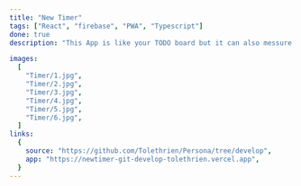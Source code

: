 ```yaml
---
title: "New Timer"
tags: ["React", "firebase", "PWA", "Typescript"]
done: true
description: "This App is like your TODO board but it can also messure time you spend on tasks. Main goal of it is to assess how much you differ from the predicted time and the real time on every single task and then evaluate on what part's of your project you stuggle the most"

images:
  [
    "Timer/1.jpg",
    "Timer/2.jpg",
    "Timer/3.jpg",
    "Timer/4.jpg",
    "Timer/5.jpg",
    "Timer/6.jpg",
  ]
links:
  {
    source: "https://github.com/Tolethrien/Persona/tree/develop",
    app: "https://newtimer-git-develop-tolethrien.vercel.app",
  }
---
```

